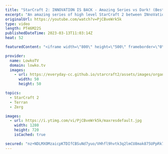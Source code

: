 ```yaml
---
title: "StarCraft 2: INNOVATION IS BACK - Amazing Series vs Dark! (Best-of-3)"
excerpt: "An amazing series of high level StarCraft 2 between INnoVation (Terran) and Dark (Zerg). INnoVation just came back from his military service in South Korea, and somehow is already back in form. As a champion of many tournaments such as the GSL, WESG, SSL, IEM, WCS, MLG, etc, he clearly does not need"
originalUrl: https://youtube.com/watch?v=PjCBveWrk5k
type: video
length: PT46M22S
publishedDateTime: 2023-03-13T11:03:14Z
heat: 52

featuredContent: "<iframe width=\"800\" height=\"500\" frameborder=\"0\" src=\"https://www.youtube.com/embed/PjCBveWrk5k\" allow=\"accelerometer; autoplay; encrypted-media; gyroscope; picture-in-picture\" allowfullscreen></iframe>"

provider:
  name: LowkoTV
  domain: lowko.tv
  images:
    - url: https://everyday-cc.github.io/starcraft2/assets/images/organizations/lowko.tv-50x50.jpg
      width: 50
      height: 50

topics:
  - StarCraft 2
  - Terran
  - Zerg

images:
  - url: https://i.ytimg.com/vi/PjCBveWrk5k/maxresdefault.jpg
    width: 1280
    height: 720
    isCached: true

secured: "nz+NDLMXOMzaicpKTDIfCBSuNd7yuo/VHhfl9hvtk3q2lmCU8mak875UPpRk7PRcEI4lUEgR0xEqZYQqzZ++dmW0V5Fqn/crb+bXN/BU8AtpkC3qwe70KH1+aAquNExiCGqdyXdgJw+dAepv51lHMqbW/u+0yvjzKNQE+6zniRT0L56tdJhH50NfNkUqxYbaPvPXIabpUXqCm0C5u7gd1vO+01B1A0hUI2sL/scTaSeBGYLUeVNxV6dB/L6BRKnEbFjSMZ83JybSWATXgj6qi0GxuIR7Y8DMcXVnTRi4dpQIwlVvy/Q0xU2ZbOMSCQvS4/6rau9RDpUrBrMIiT/epqt0zwQ5DOTCiPmOQkROKWR7CcWZ0hDeqP+HulKt5fdyOA2ACB93fPag2QLQ2BIJGynacOJIM8HyQdPbVgpoJhc=;VKNDCZwPbLvubuCQTlOyDA=="
---
```


